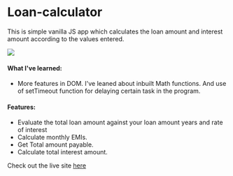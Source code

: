 # Loan-calculator
This is simple vanilla JS app which calculates the loan amount and interest amount according to the values entered.

![](https://i.postimg.cc/90XQxpBT/Loan-calc.jpg)

#### What I've learned:
 - More features in DOM. I've leaned about inbuilt Math functions. And use of setTimeout function for delaying certain task in the program.
####  Features:
- Evaluate the total loan amount against your loan amount years and rate of interest
- Calculate monthly EMIs.
- Get Total amount payable.
- Calculate total interest amount.

Check out the live site [here](https://loan-calculator-new.netlify.app/) 
